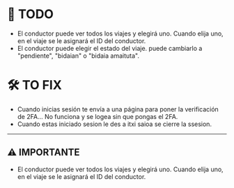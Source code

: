 # 🚧 TODO

- El conductor puede ver todos los viajes y elegirá uno. Cuando elija uno, en el viaje se le asignará el ID del conductor.
- El conductor puede elegir el estado del viaje. puede cambiarlo a "pendiente", "bidaian" o "bidaia amaituta".

# 🛠️ TO FIX

- Cuando inicias sesión te envía a una página para poner la verificación de 2FA... No funciona y se logea sin que pongas el 2FA.
- Cuando estas iniciado sesion le des a itxi saioa se cierre la ssesion.

---

## ⚠️ IMPORTANTE

- El conductor puede ver todos los viajes y elegirá uno. Cuando elija uno, en el viaje se le asignará el ID del conductor.
